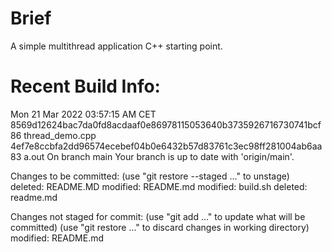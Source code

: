 # Brief
A simple multithread application C++ starting point.
 
# Recent Build Info:
Mon 21 Mar 2022 03:57:15 AM CET
8569d12624bac7da0fd8acdaaf0e86978115053640b3735926716730741bcf86  thread_demo.cpp
4ef7e8ccbfa2dd96574ecebef04b0e6432b57d83761c3ec98ff281004ab6aa83  a.out
On branch main
Your branch is up to date with 'origin/main'.

Changes to be committed:
  (use "git restore --staged <file>..." to unstage)
	deleted:    README.MD
	modified:   README.md
	modified:   build.sh
	deleted:    readme.md

Changes not staged for commit:
  (use "git add <file>..." to update what will be committed)
  (use "git restore <file>..." to discard changes in working directory)
	modified:   README.md

